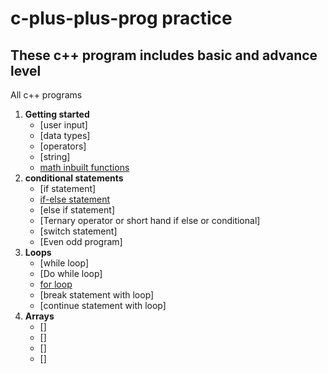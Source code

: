 # c-plus-plus-prog practice
## These c++ program includes basic and advance level
All c++ programs 
1. **Getting started**
   - [user input]
   - [data types]
   - [operators]
   - [string]
   - [math inbuilt functions](https://github.com/ErAnirudha/c-plus-plus-prog/blob/main/cmath_functions.cpp)
2. **conditional statements**
   - [if statement]
   - [if-else statement](https://github.com/ErAnirudha/c-plus-plus-prog/blob/main/IdentifyGreaterNumber.cpp)
   - [else if statement]
   - [Ternary operator or short hand if else or conditional]
   - [switch statement]
   - [Even odd program]
3. **Loops**
   - [while loop]
   - [Do while loop]
   - [for loop](https://github.com/ErAnirudha/c-plus-plus-prog/blob/main/MulTable.cpp)
   - [break statement with loop]
   - [continue statement with loop] 
4. **Arrays**
   - []
   - []
   - []
   - []
 
 
 
 

